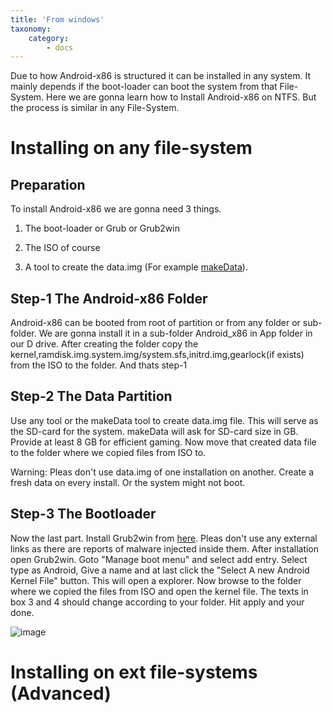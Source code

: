 ```yaml
---
title: 'From windows'
taxonomy:
    category:
        - docs
---
```


Due to how Android-x86 is structured it can be installed in any system. It mainly depends if the boot-loader can boot the system from that File-System. 
Here we are gonna learn how to Install Android-x86 on NTFS. But the process is similar in any File-System.

# Installing on any file-system

## Preparation

To install Android-x86 we are gonna need 3 things.

1. The boot-loader or Grub or Grub2win

2. The ISO of course

3. A tool to create the data.img (For example [makeData](https://mega.nz/file/VxggALRD#_q4_JkkpTe-2s9-1nbI9v_bkwMeDyMmG2DYHLd4G5FY)).


## Step-1 The Android-x86 Folder

Android-x86 can be booted from root of partition or from any folder or sub-folder. We are gonna install it in a sub-folder Android_x86 in App folder in our D drive. After creating the folder copy the kernel,ramdisk.img.system.img/system.sfs,initrd.img,gearlock(if exists) from the ISO to the folder. And thats step-1



## Step-2 The Data Partition

Use any tool or the makeData tool to create data.img file. This will serve as the SD-card for the system. makeData will ask for SD-card size in GB. Provide at least 8 GB for efficient gaming. Now move that created data file to the folder where we copied files from ISO to.



Warning: Pleas don't use data.img of one installation on another. Create a fresh data on every install. Or the system might not boot.



## Step-3 The Bootloader

Now the last part. Install Grub2win from [here](https://sourceforge.net/projects/grub2win/). Pleas don't use any external links as there are reports of malware injected inside them. After installation open Grub2win. Goto "Manage boot menu" and select add entry. Select type as Android, Give a name and at last click the "Select A new Android Kernel File" button. This will open a explorer. Now browse to the folder where we copied the files from ISO and open the kernel file. The texts in box 3 and 4 should change according to your folder. Hit apply and your done.

![image](entry.png)


# Installing on ext file-systems (Advanced)